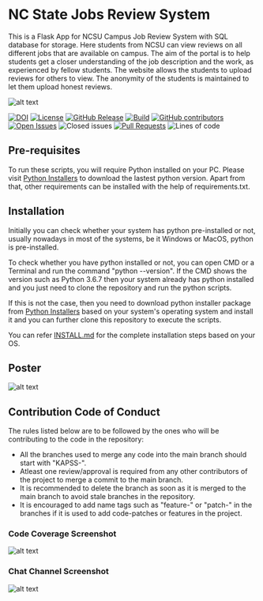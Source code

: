  # NC State Jobs Review System
 
This is a Flask App for NCSU Campus Job Review System with SQL database for storage. Here students from NCSU can view reviews on all different jobs that are available on campus. The aim of the portal is to help students get a closer understanding of the job description and the work, as experienced by fellow students. The website allows the students to upload reviews for others to view. The anonymity of the students is maintained to let them upload honest reviews.

![alt text](https://github.com/ashishjoshi2605/ncsu-campus-jobs-review-system/blob/main/app/static/ProjectUI.png)


<!-- <a href="https://github.com/ashishjoshi2605/ncsu-campus-jobs-review-system/actions" alt="Build Status"><img src="https://img.shields.io/github/workflow/status/ashishjoshi2605/ncsu-campus-jobs-review-system/Build%20main" /></a> -->
<!-- <img alt="GitHub Workflow Status" src="https://img.shields.io/github/workflow/status/ashishjoshi2605/ncsu-campus-jobs-review-system/website?color=magenta&label=Documentation"> -->
[![DOI](https://zenodo.org/badge/571841941.svg)](https://zenodo.org/badge/latestdoi/571841941)
<a href="https://github.com/akshat22/campus-job-review-system/blob/main/LICENSE"><img 
alt="License" src="https://img.shields.io/github/license/akshat22/campus-job-review-system"></a>
[![GitHub Release](https://img.shields.io/github/release/akshat22/campus-job-review-system.svg)](https://github.com/akshat22/campus-job-review-system/releases)
[![Build](https://github.com/akshat22/campus-job-review-system/actions/workflows/python-app.yml/badge.svg)](https://github.com/akshat22/campus-job-review-system/actions/workflows/python-app.yml)
[![GitHub contributors](https://img.shields.io/github/contributors/akshat22/campus-job-review-system)](https://github.com/akshat22/campus-job-review-system/graphs/contributors)
[![Open Issues](https://img.shields.io/github/issues/akshat22/campus-job-review-system)](https://github.com/akshat22/campus-job-review-system/issues)
![Closed issues](https://img.shields.io/github/issues-closed/akshat22/campus-job-review-system?color=bright-green)
[![Pull Requests](https://img.shields.io/github/issues-pr/akshat22/campus-job-review-system)](https://github.com/akshat22/campus-job-review-system)
![Lines of code](https://img.shields.io/tokei/lines/github.com/akshat22/campus-job-review-system)
<!-- <a href="https://github.com/akshat22/campus-job-review-system" alt="Repo Size"><img src="https://img.shields.io/github/repo-size/akshat22/campus-job-review-system" /></a> -->

## Pre-requisites
To run these scripts, you will require Python installed on your PC. Please visit [Python Installers](https://www.python.org/downloads/) to download the lastest python version. Apart from that, other requirements can be installed with the help of requirements.txt.

## Installation
Initially you can check whether your system has python pre-installed or not, usually nowadays in most of the systems, be it Windows or MacOS, python is pre-installed. 

To check whether you have python installed or not, you can open CMD or a Terminal and run the command "python --version". If the CMD shows the version such as Python 3.6.7 then your system already has python installed and you just need to clone the repository and run the python scripts. 

If this is not the case, then you need to download python installer package from [Python Installers](https://www.python.org/downloads/) based on your system's operating system and install it and you can further clone this repository to execute the scripts.

You can refer [INSTALL.md](https://github.com/ashishjoshi2605/ncsu-campus-jobs-review-system/blob/main/INSTALL.md) for the complete installation steps based on your OS.

## Poster
![alt text](https://github.com/ashishjoshi2605/ncsu-campus-jobs-review-system/blob/main/app/static/Poster.jpg)

## Contribution Code of Conduct

The rules listed below are to be followed by the ones who will be contributing to the code in the repository:
  
  - All the branches used to merge any code into the main branch should start with "KAPSS-".
  - Atleast one review/approval is required from any other contributors of the project to merge a commit to the main branch.
  - It is recommended to delete the branch as soon as it is merged to the main branch to avoid stale branches in the repository.
  - It is encouraged to add name tags such as "feature-" or "patch-" in the branches if it is used to add code-patches or features in the project.
  
### Code Coverage Screenshot

![alt text](https://github.com/akshat22/campus-job-review-system/blob/main/Data/code_coverage.jpeg)

### Chat Channel Screenshot

![alt text](https://github.com/akshat22/campus-job-review-system/blob/main/Data/chatCommunication.jpeg)
